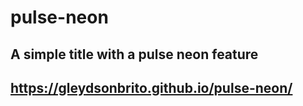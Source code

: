 # pulse-neon

## A simple title with a pulse neon feature


## https://gleydsonbrito.github.io/pulse-neon/